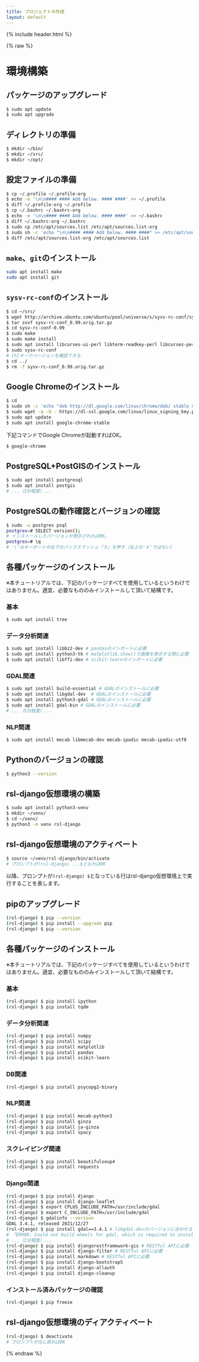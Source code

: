 ```yaml
---
title: プロジェクトの作成
layout: default
---
```


{% include header.html %}

{% raw %}

# 環境構築

## パッケージのアップグレード
```bash
$ sudo apt update
$ sudo apt upgrade
```

## ディレクトリの準備
```bash
$ mkdir ~/bin/
$ mkdir ~/src/
$ mkdir ~/opt/
```

## 設定ファイルの準備
```bash
$ cp ~/.profile ~/.profile-org
$ echo -e '\n\n#### #### Add below. #### ####' >> ~/.profile
$ diff ~/.profile-org ~/.profile
$ cp ~/.bashrc ~/.bashrc-org
$ echo -e '\n\n#### #### Add below. #### ####' >> ~/.bashrc
$ diff ~/.bashrc-org ~/.bashrc
$ sudo cp /etc/apt/sources.list /etc/apt/sources.list-org
$ sudo sh -c 'echo "\n\n#### #### Add below. #### ####" >> /etc/apt/sources.list'
$ diff /etc/apt/sources.list-org /etc/apt/sources.list
```

## `make`、`git`のインストール
```bash
sudo apt install make
sudo apt install git
```

## `sysv-rc-conf`のインストール
```bash
$ cd ~/src/
$ wget http://archive.ubuntu.com/ubuntu/pool/universe/s/sysv-rc-conf/sysv-rc-conf_0.99.orig.tar.gz
$ tar zxvf sysv-rc-conf_0.99.orig.tar.gz
$ cd sysv-rc-conf-0.99
$ sudo make
$ sudo make install
$ sudo apt install libcurses-ui-perl libterm-readkey-perl libcurses-perl
$ sudo sysv-rc-conf
# [h]キーでバージョンを確認できる．
$ cd ../
$ rm -f sysv-rc-conf_0.99.orig.tar.gz
```

## Google Chromeのインストール
```bash
$ cd
$ sudo sh -c 'echo "deb http://dl.google.com/linux/chrome/deb/ stable main" >> /etc/apt/sources.list.d/google-chrome.list'
$ sudo wget -q -O - https://dl-ssl.google.com/linux/linux_signing_key.pub | sudo apt-key add -
$ sudo apt update
$ sudo apt install google-chrome-stable
```

下記コマンドでGoogle Chromeが起動すればOK。
```bash
$ google-chrome
```

## PostgreSQL+PostGISのインストール
```bash
$ sudo apt install postgresql
$ sudo apt install postgis
# ...（3分程度）...
```

## PostgreSQLの動作確認とバージョンの確認
```bash
$ sudo -u postgres psql
postgres=# SELECT version();
# インストールしたバージョンが表示されればOK。
postgres=# \q
# '\'はキーボードの右下のバックスラッシュ「ろ」を押す（右上の'￥'ではない）
```

## 各種パッケージのインストール
※本チュートリアルでは、下記のパッケージすべてを使用しているというわけではありません。適宜、必要なもののみインストールして頂いて結構です。

### 基本
```bash
$ sudo apt install tree
```

### データ分析関連
```bash
$ sudo apt install libbz2-dev # pandasのインポートに必要
$ sudo apt install python3-tk # matplotlib.show()で画像を表示する際に必要
$ sudo apt install libffi-dev # scikit-learnのインポートに必要
```

### GDAL関連
```bash
$ sudo apt install build-essential # GDALのインストールに必要
$ sudo apt install libgdal-dev	# GDALのインストールに必要
$ sudo apt install python3-gdal	# GDALのインストールに必要
$ sudo apt install gdal-bin # GDALのインストールに必要
# ...（5分程度）...
```

### NLP関連
```bash
$ sudo apt install mecab libmecab-dev mecab-ipadic mecab-ipadic-utf8
```

## Pythonのバージョンの確認
```bash
$ python3 --version
```

## rsl-django仮想環境の構築
```bash
$ sudo apt install python3-venv
$ mkdir ~/venv/
$ cd ~/venv/
$ python3 -m venv rsl-django
```

## rsl-django仮想環境のアクティベート
```bash
$ source ~/venv/rsl-django/bin/activate
# プロンプトが(rsl-django) ...$となればOK
```

以降、プロンプトが`(rsl-django) $`となっている行はrsl-django仮想環境上で実行することを表します。

## pipのアップグレード
```bash
(rsl-django) $ pip --version
(rsl-django) $ pip install --upgrade pip
(rsl-django) $ pip --version
```

## 各種パッケージのインストール
※本チュートリアルでは、下記のパッケージすべてを使用しているというわけではありません。適宜、必要なもののみインストールして頂いて結構です。

### 基本
```bash
(rsl-django) $ pip install ipython
(rsl-django) $ pip install tqdm
```

### データ分析関連
```bash
(rsl-django) $ pip install numpy
(rsl-django) $ pip install scipy
(rsl-django) $ pip install matplotlib
(rsl-django) $ pip install pandas
(rsl-django) $ pip install scikit-learn
```

### DB関連
```bash
(rsl-django) $ pip install psycopg2-binary
```

### NLP関連
```bash
(rsl-django) $ pip install mecab-python3
(rsl-django) $ pip install ginza
(rsl-django) $ pip install ja-ginza
(rsl-django) $ pip install spacy
```

### スクレイピング関連
```bash
(rsl-django) $ pip install beautifulsoup4
(rsl-django) $ pip install requests
```

### Django関連
```bash
(rsl-django) $ pip install django
(rsl-django) $ pip install django-leaflet
(rsl-django) $ export CPLUS_INCLUDE_PATH=/usr/include/gdal
(rsl-django) $ export C_INCLUDE_PATH=/usr/include/gdal
(rsl-django) $ gdalinfo --version
GDAL 3.4.1, released 2021/12/27
(rsl-django) $ pip install gdal==3.4.1 # libgdal-devのバージョンに合わせる # GeoDjangoに必要
# 「ERROR: Could not build wheels for gdal, which is required to install pyproject.toml-based projects」というエラーが出るので要調査
# ...（1分程度）...
(rsl-django) $ pip install djangorestframework-gis # RESTful APIに必要
(rsl-django) $ pip install django-filter # RESTful APIに必要
(rsl-django) $ pip install markdown # RESTful APIに必要
(rsl-django) $ pip install django-bootstrap5
(rsl-django) $ pip install django-allauth
(rsl-django) $ pip install django-cleanup
```

### インストール済みパッケージの確認
```bash
(rsl-django) $ pip freeze
```

## rsl-django仮想環境のディアクティベート
```bash
(rsl-django) $ deactivate
# プロンプトが元に戻ればOK
```

{% endraw %}
